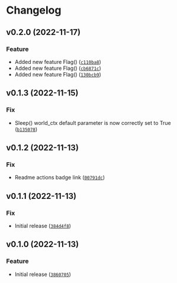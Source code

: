 # Changelog

<!--next-version-placeholder-->

## v0.2.0 (2022-11-17)
### Feature
* Added new feature Flag() ([`c110ba8`](https://github.com/reapermc/reapermc/commit/c110ba824fa55f3130ef0c3d61e94865e492cde3))
* Added new feature Flag() ([`cb6871c`](https://github.com/reapermc/reapermc/commit/cb6871c8399493546b55ea9876f91f6eb6c29bd3))
* Added new feature Flag() ([`130bcb9`](https://github.com/reapermc/reapermc/commit/130bcb94e80a443c9b567a2c386f02ccc95844b3))

## v0.1.3 (2022-11-15)
### Fix
* Sleep() world_ctx default parameter is now correctly set to True ([`b135078`](https://github.com/reapermc/reapermc/commit/b13507805ea8cd7bfd687f0fb28c8b3fc5489fa0))

## v0.1.2 (2022-11-13)
### Fix
* Readme actions badge link ([`00791dc`](https://github.com/reapermc/reapermc/commit/00791dc8c980b2ea43c6e8bcc2379ee6c0c48174))

## v0.1.1 (2022-11-13)
### Fix
* Initial release ([`384d4f8`](https://github.com/reapermc/reapermc/commit/384d4f83bc9ddce62f195a8bd852b470441f748e))

## v0.1.0 (2022-11-13)
### Feature
* Initial release ([`3860705`](https://github.com/reapermc/reapermc/commit/3860705ad062192808f070a82a45038cbb898a3b))
